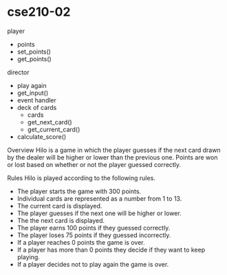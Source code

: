 # cse210-02

player
- points
- set_points()
- get_points()

director
- play again
- get_input()
- event handler
- deck of cards
  - cards
  - get_next_card()
  - get_current_card()
- calculate_score()

Overview
Hilo is a game in which the player guesses if the next card drawn by the dealer will be higher or lower than the previous one. Points are won or lost based on whether or not the player guessed correctly.

Rules
Hilo is played according to the following rules.

- The player starts the game with 300 points.
- Individual cards are represented as a number from 1 to 13.
- The current card is displayed.
- The player guesses if the next one will be higher or lower.
- The the next card is displayed.
- The player earns 100 points if they guessed correctly.
- The player loses 75 points if they guessed incorrectly.
- If a player reaches 0 points the game is over.
- If a player has more than 0 points they decide if they want to keep playing.
- If a player decides not to play again the game is over.
